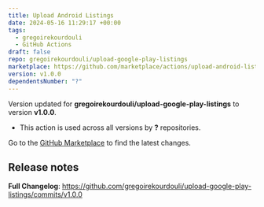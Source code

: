 ```yaml
---
title: Upload Android Listings
date: 2024-05-16 11:29:17 +00:00
tags:
  - gregoirekourdouli
  - GitHub Actions
draft: false
repo: gregoirekourdouli/upload-google-play-listings
marketplace: https://github.com/marketplace/actions/upload-android-listings
version: v1.0.0
dependentsNumber: "?"
---
```



Version updated for **gregoirekourdouli/upload-google-play-listings** to version **v1.0.0**.
- This action is used across all versions by **?** repositories.

Go to the [GitHub Marketplace](https://github.com/marketplace/actions/upload-android-listings) to find the latest changes.

## Release notes

**Full Changelog**: https://github.com/gregoirekourdouli/upload-google-play-listings/commits/v1.0.0
